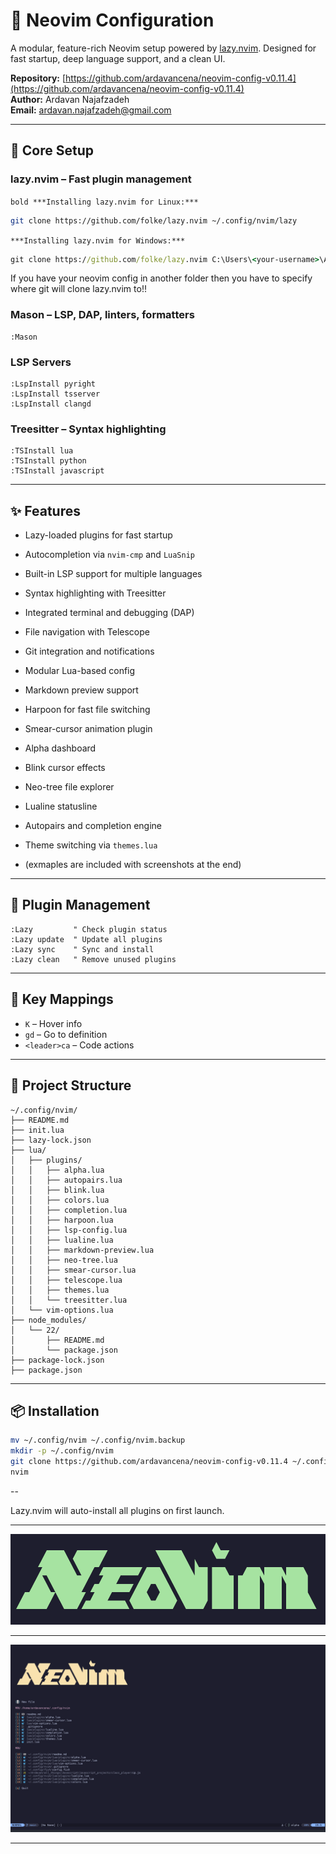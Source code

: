 
# 🧠 Neovim Configuration

A modular, feature-rich Neovim setup powered by [lazy.nvim](https://github.com/folke/lazy.nvim). Designed for fast startup, deep language support, and a clean UI.

**Repository:** [https://github.com/ardavancena/neovim-config-v0.11.4](https://github.com/ardavancena/neovim-config-v0.11.4)  
**Author:** Ardavan Najafzadeh  
**Email:** ardavan.najafzadeh@gmail.com

---

## 🚀 Core Setup

### lazy.nvim – Fast plugin management

```bold ***Installing lazy.nvim for Linux:*** ```
```bash
git clone https://github.com/folke/lazy.nvim ~/.config/nvim/lazy
```
```***Installing lazy.nvim for Windows:*** ```
```cmd
git clone https://github.com/folke/lazy.nvim C:\Users\<your-username>\AppData\Local\nvim\lazy
```

If you have your neovim config in another folder then you have to specify where git will clone lazy.nvim to!!

### Mason – LSP, DAP, linters, formatters
```vim
:Mason
```

### LSP Servers
```vim
:LspInstall pyright
:LspInstall tsserver
:LspInstall clangd
```

### Treesitter – Syntax highlighting
```vim
:TSInstall lua
:TSInstall python
:TSInstall javascript
```

---

## ✨ Features

- Lazy-loaded plugins for fast startup
- Autocompletion via `nvim-cmp` and `LuaSnip`
- Built-in LSP support for multiple languages
- Syntax highlighting with Treesitter
- Integrated terminal and debugging (DAP)
- File navigation with Telescope
- Git integration and notifications
- Modular Lua-based config
- Markdown preview support
- Harpoon for fast file switching
- Smear-cursor animation plugin
- Alpha dashboard
- Blink cursor effects
- Neo-tree file explorer
- Lualine statusline
- Autopairs and completion engine
- Theme switching via `themes.lua`

- (exmaples are included with screenshots at the end)

---

## 🧩 Plugin Management

```vim
:Lazy         " Check plugin status
:Lazy update  " Update all plugins
:Lazy sync    " Sync and install
:Lazy clean   " Remove unused plugins
```

---

## 🧠 Key Mappings

- `K` – Hover info
- `gd` – Go to definition
- `<leader>ca` – Code actions

---

## 📁 Project Structure

```
~/.config/nvim/
├── README.md
├── init.lua
├── lazy-lock.json
├── lua/
│   ├── plugins/
│   │   ├── alpha.lua
│   │   ├── autopairs.lua
│   │   ├── blink.lua
│   │   ├── colors.lua
│   │   ├── completion.lua
│   │   ├── harpoon.lua
│   │   ├── lsp-config.lua
│   │   ├── lualine.lua
│   │   ├── markdown-preview.lua
│   │   ├── neo-tree.lua
│   │   ├── smear-cursor.lua
│   │   ├── telescope.lua
│   │   ├── themes.lua
│   │   └── treesitter.lua
│   └── vim-options.lua
├── node_modules/
│   └── 22/
│       ├── README.md
│       └── package.json
├── package-lock.json
├── package.json
```

---

## 📦 Installation

```bash
mv ~/.config/nvim ~/.config/nvim.backup
mkdir -p ~/.config/nvim
git clone https://github.com/ardavancena/neovim-config-v0.11.4 ~/.config/nvim
nvim
```

--

Lazy.nvim will auto-install all plugins on first launch.

---

![Neovim Glyph Art](assets/neovim-glyph-art.png)

---

![Neovim Config Home](assets/neovim-home.png)

---
